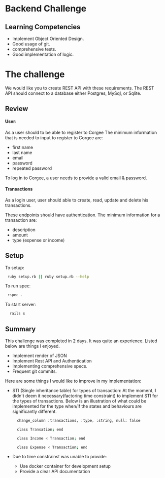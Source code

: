 # Backend Challenge

## Learning Competencies
- Implement Object Oriented Design.
- Good usage of git.
- comprehensive tests.
- Good implementation of logic.

# The challenge

We would like you to create REST API with these requirements. The REST API
should connect to a database either Postgres, MySql, or Sqlite.

## Review
#### User:
As a user should to be able to register to Corgee
The minimum information that is needed to input to register to Corgee are:
- first name
- last name
- email
- password
- repeated password

To log in to Corgee, a user needs to provide a valid email & password.

#### Transactions
As a login user, user should able to create, read, update and delete his
transactions.

These endpoints should have authentication. The minimum information for a
transaction are:
- description
- amount
- type (expense or income)

## Setup
To setup:
```bash
 ruby setup.rb || ruby setup.rb --help
```
To run spec:
```bash
 rspec .
```
To start server:
```bash
  rails s
```

## Summary
This challenge was completed in 2 days. It was quite an experience. Listed below are things I enjoyed.

- Implement render of JSON
- Implement Rest API and Authentication
- Implementing comprehensive specs.
- Frequent git commits.

Here are some things I would like to improve in my implementation:
- STI (Single inheritance table) for types of transaction:
  At the moment, I didn't deem it necessary(factoring time constraint) to implement STI for the types of transactions. Below is an illustration of what could be implemented for the type when/if the states and behaviours are significantly different.

  ```bash
    change_column :transactions, :type, :string, null: false
  ```

  ```bash
    class Transation; end
  ```

  ```bash
    class Income < Transaction; end
  ```

  ```bash
    class Expense < Transaction; end
  ```

- Due to time constrainst was unable to provide:
  - Use docker container for development setup
  - Provide a clear API documentation
